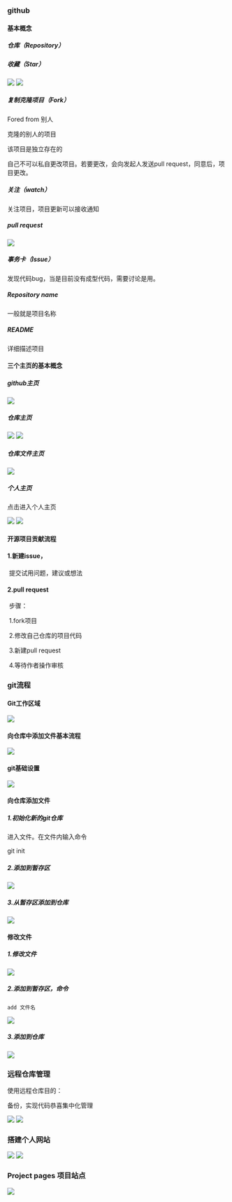 ### github

#### 基本概念

##### 仓库（Repository）

##### 收藏（Star）

<img src="./img/7.jpg"/>

<img src="./img/8.jpg"/>

##### 复制克隆项目（Fork）

Fored from 别人

克隆的别人的项目

该项目是独立存在的

自己不可以私自更改项目。若要更改，会向发起人发送pull request，同意后，项目更改。

##### 关注（watch）

关注项目，项目更新可以接收通知

##### pull request

<img src="./img/9.jpg"/>



##### 事务卡（Issue）

发现代码bug，当是目前没有成型代码，需要讨论是用。

##### Repository name 

一般就是项目名称

##### README 

详细描述项目

#### 三个主页的基本概念

##### github主页

<img src="./img/4.jpg"/>

##### 仓库主页

<img src="./img/1.jpg"/>

<img src="./img/3.jpg"/>

##### 仓库文件主页

<img src="./img/2.jpg"/>



##### 个人主页

点击进入个人主页

<img src="./img/5.jpg"/>

<img src="./img/6.jpg"/>

#### 开源项目贡献流程

#### 					1.新建issue，

​			提交试用问题，建议或想法

#### 		2.pull request



​		步骤：

​				1.fork项目

​				2.修改自己仓库的项目代码

​				3.新建pull request

​				4.等待作者操作审核

### git流程



#### Git工作区域

<img src="./img/11.jpg"/>

#### 向仓库中添加文件基本流程

<img src="./img/12.jpg"/>

#### git基础设置

<img src="./img/13.jpg"/>

#### 向仓库添加文件

##### 1.初始化新的git仓库

进入文件。在文件内输入命令

git init

##### 2.添加到暂存区

<img src="./img/14.jpg"/>

##### 3.从暂存区添加到仓库

<img src="./img/15.jpg"/>

#### 修改文件

##### 1.修改文件

<img src="./img/16.jpg"/>

##### 2.添加到暂存区，命令

```
add 文件名
```

<img src="./img/17.jpg"/>

##### 3.添加到仓库

<img src="./img/18.jpg"/>

### 远程仓库管理

使用远程仓库目的：

备份，实现代码恭喜集中化管理

<img src="./img/19.jpg"/>

<img src="./img/20.jpg"/>

### 搭建个人网站

<img src="./img/21.jpg"/>

<img src="./img/22.jpg"/>

### Project pages 项目站点

<img src="./img/23.jpg"/>